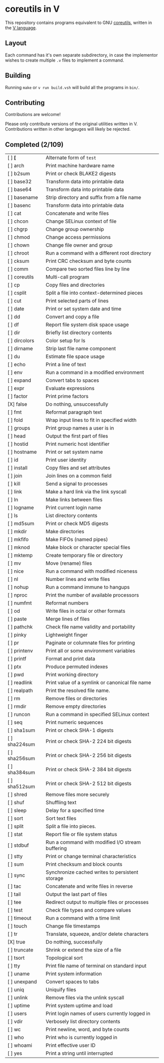 # coreutils in V

This repository contains programs equivalent to GNU [coreutils](https://www.gnu.org/software/coreutils/), written in the [V language](https://vlang.io).

## Layout

Each command has it's own separate subdirectory, in case the implementor wishes to create multiple `.v` files to implement a command.

## Building

Running `make` or `v run build.vsh` will build all the programs in `bin/`.

## Contributing

Contributions are welcome!

Please only contribute versions of the original utilities written in V.  Contributions written in other langauges will likely be rejected.

## Completed (2/109)

| | |
|-|-|
|[ ] **[**    |Alternate form of `test`|
|[ ] arch     |Print machine hardware name|
|[ ] b2sum    |Print or check BLAKE2 digests|
|[ ] base32   |Transform data into printable data|
|[ ] base64   |Transform data into printable data|
|[ ] basename |Strip directory and suffix from a file name|
|[ ] basenc   |Transform data into printable data|
|[ ] cat      |Concatenate and write files|
|[ ] chcon    |Change SELinux context of file|
|[ ] chgrp    |Change group ownership|
|[ ] chmod    |Change access permissions|
|[ ] chown    |Change file owner and group|
|[ ] chroot   |Run a command with a different root directory|
|[ ] cksum    |Print CRC checksum and byte counts|
|[ ] comm     |Compare two sorted files line by line|
|[ ] coreutils|Multi-call program|
|[ ] cp       |Copy files and directories|
|[ ] csplit   |Split a file into context-determined pieces|
|[ ] cut      |Print selected parts of lines|
|[ ] date     |Print or set system date and time|
|[ ] dd       |Convert and copy a file|
|[ ] df       |Report file system disk space usage|
|[ ] dir      |Briefly list directory contents|
|[ ] dircolors|Color setup for ls|
|[ ] dirname  |Strip last file name component|
|[ ] du       |Estimate file space usage|
|[ ] echo     |Print a line of text|
|[ ] env      |Run a command in a modified environment|
|[ ] expand   |Convert tabs to spaces|
|[ ] expr     |Evaluate expressions|
|[ ] factor   |Print prime factors|
|[X] false    |Do nothing, unsuccessfully|
|[ ] fmt      |Reformat paragraph text|
|[ ] fold     |Wrap input lines to fit in specified width|
|[ ] groups   |Print group names a user is in|
|[ ] head     |Output the first part of files|
|[ ] hostid   |Print numeric host identifier|
|[ ] hostname |Print or set system name|
|[ ] id       |Print user identity|
|[ ] install  |Copy files and set attributes|
|[ ] join     |Join lines on a common field|
|[ ] kill     |Send a signal to processes|
|[ ] link     |Make a hard link via the link syscall|
|[ ] ln       |Make links between files|
|[ ] logname  |Print current login name|
|[ ] ls       |List directory contents|
|[ ] md5sum   |Print or check MD5 digests|
|[ ] mkdir    |Make directories|
|[ ] mkfifo   |Make FIFOs (named pipes)|
|[ ] mknod    |Make block or character special files|
|[ ] mktemp   |Create temporary file or directory|
|[ ] mv       |Move (rename) files|
|[ ] nice     |Run a command with modified niceness|
|[ ] nl       |Number lines and write files|
|[ ] nohup    |Run a command immune to hangups|
|[ ] nproc    |Print the number of available processors|
|[ ] numfmt   |Reformat numbers|
|[ ] od       |Write files in octal or other formats|
|[ ] paste    |Merge lines of files|
|[ ] pathchk  |Check file name validity and portability|
|[ ] pinky    |Lightweight finger|
|[ ] pr       |Paginate or columnate files for printing|
|[ ] printenv |Print all or some environment variables|
|[ ] printf   |Format and print data|
|[ ] ptx      |Produce permuted indexes|
|[ ] pwd      |Print working directory|
|[ ] readlink |Print value of a symlink or canonical file name|
|[ ] realpath |Print the resolved file name.|
|[ ] rm       |Remove files or directories|
|[ ] rmdir    |Remove empty directories|
|[ ] runcon   |Run a command in specified SELinux context|
|[ ] seq      |Print numeric sequences|
|[ ] sha1sum  |Print or check SHA-1 digests|
|[ ] sha224sum|Print or check SHA-2 224 bit digests|
|[ ] sha256sum|Print or check SHA-2 256 bit digests|
|[ ] sha384sum|Print or check SHA-2 384 bit digests|
|[ ] sha512sum|Print or check SHA-2 512 bit digests|
|[ ] shred    |Remove files more securely|
|[ ] shuf     |Shuffling text|
|[ ] sleep    |Delay for a specified time|
|[ ] sort     |Sort text files|
|[ ] split    |Split a file into pieces.|
|[ ] stat     |Report file or file system status|
|[ ] stdbuf   |Run a command with modified I/O stream buffering|
|[ ] stty     |Print or change terminal characteristics|
|[ ] sum      |Print checksum and block counts|
|[ ] sync     |Synchronize cached writes to persistent storage|
|[ ] tac      |Concatenate and write files in reverse|
|[ ] tail     |Output the last part of files|
|[ ] tee      |Redirect output to multiple files or processes|
|[ ] test     |Check file types and compare values|
|[ ] timeout  |Run a command with a time limit|
|[ ] touch    |Change file timestamps|
|[ ] tr       |Translate, squeeze, and/or delete characters|
|[X] true     |Do nothing, successfully|
|[ ] truncate |Shrink or extend the size of a file|
|[ ] tsort    |Topological sort|
|[ ] tty      |Print file name of terminal on standard input|
|[ ] uname    |Print system information|
|[ ] unexpand |Convert spaces to tabs|
|[ ] uniq     |Uniquify files|
|[ ] unlink   |Remove files via the unlink syscall|
|[ ] uptime   |Print system uptime and load|
|[ ] users    |Print login names of users currently logged in|
|[ ] vdir     |Verbosely list directory contents|
|[ ] wc       |Print newline, word, and byte counts|
|[ ] who      |Print who is currently logged in|
|[ ] whoami   |Print effective user ID|
|[ ] yes      |Print a string until interrupted|
